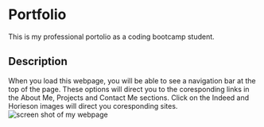 # Portfolio
This is my professional portolio as a coding bootcamp student.

## Description 
When you load this webpage, you will be able to see a navigation bar at the top of the page. These options will direct you to the coresponding links in the About Me, Projects and Contact Me sections. Click on the Indeed and Horieson images will direct you coresponding sites.![screen shot of my webpage](https://user-images.githubusercontent.com/114364879/197905567-dc74bf60-4cf3-404c-843b-cccbba22fb69.jpg)
